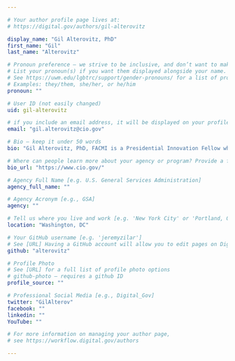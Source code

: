 ```yaml
---

# Your author profile page lives at:
# https://digital.gov/authors/gil-alterovitz

display_name: "Gil Alterovitz, PhD"
first_name: "Gil"
last_name: "Alterovitz"

# Pronoun preference — we strive to be inclusive, and don’t want to make assumptions on a person’s first name (be it a gender-neutral name, or is one more common in languages other than English). Learn more http://www.MyPronouns.org
# List your pronoun(s) if you want them displayed alongside your name. Leave it blank and we'll use just your name.
# See https://uwm.edu/lgbtrc/support/gender-pronouns/ for a list of pronouns
# Examples: they/them, she/her, or he/him
pronoun: ""

# User ID (not easily changed)
uid: gil-alterovitz

# if you include an email address, it will be displayed on your profile page
email: "gil.alterovitz@cio.gov"

# Bio — keep it under 50 words
bio: "Gil Alterovitz, PhD, FACMI is a Presidential Innovation Fellow who has worked on bridging data ecosystems and AI at the interface of several federal organizations, including the White House, HHS/NCI, GSA, The CIO Council, and the VA."

# Where can people learn more about your agency or program? Provide a full URL [e.g. 'https://www.example.gov/']
bio_url: "https://www.cio.gov/"

# Agency Full Name [e.g. U.S. General Services Administration]
agency_full_name: ""

# Agency Acronym [e.g., GSA]
agency: ""

# Tell us where you live and work [e.g. 'New York City' or 'Portland, OR']
location: "Washington, DC"

# Your GitHub username [e.g. 'jeremyzilar']
# See [URL] Having a GitHub account will allow you to edit pages on DigitalGov. The image used in your GitHub account can also be used to populate your digital.gov profile photo.
github: "alterovitz"

# Profile Photo
# See [URL] for a full list of profile photo options
# github-photo — requires a github ID
profile_source: ""

# Professional Social Media [e.g., Digital_Gov]
twitter: "GilAlterov"
facebook: ""
linkedin: ""
YouTube: ""

# For more information on managing your author page,
# see https://workflow.digital.gov/authors

---
```

